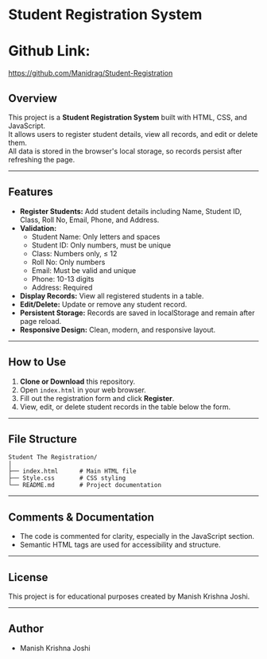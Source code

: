 # Student Registration System
# Github Link:
 https://github.com/Manidrag/Student-Registration
## Overview

This project is a **Student Registration System** built with HTML, CSS, and JavaScript.  
It allows users to register student details, view all records, and edit or delete them.  
All data is stored in the browser's local storage, so records persist after refreshing the page.

---

## Features

- **Register Students:** Add student details including Name, Student ID, Class, Roll No, Email, Phone, and Address.
- **Validation:**  
  - Student Name: Only letters and spaces  
  - Student ID: Only numbers, must be unique  
  - Class: Numbers only, ≤ 12  
  - Roll No: Only numbers  
  - Email: Must be valid and unique  
  - Phone: 10-13 digits  
  - Address: Required
- **Display Records:** View all registered students in a table.
- **Edit/Delete:** Update or remove any student record.
- **Persistent Storage:** Records are saved in localStorage and remain after page reload.
- **Responsive Design:** Clean, modern, and responsive layout.

---

## How to Use

1. **Clone or Download** this repository.
2. Open `index.html` in your web browser.
3. Fill out the registration form and click **Register**.
4. View, edit, or delete student records in the table below the form.

---

## File Structure

```
Student The Registration/
│
├── index.html      # Main HTML file
├── Style.css       # CSS styling
└── README.md       # Project documentation
```

---



## Comments & Documentation

- The code is commented for clarity, especially in the JavaScript section.
- Semantic HTML tags are used for accessibility and structure.

---

## License

This project is for educational purposes created by Manish Krishna Joshi.

---

## Author

- Manish Krishna Joshi
